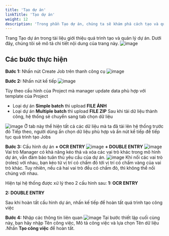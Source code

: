 ```yaml
---
title: 'Tạo dự án'
linkTitle: 'Tạo dự án'
weight: 12
description: 'Trong phần Tạo dự án, chúng ta sẽ khám phá cách tạo và quản lý các dự án trong hệ thống của chúng tôi. Bạn sẽ được hướng dẫn qua từng bước cụ thể, từ việc tạo dự án mới đến cách thực hiện các thao tác quản lý và theo dõi dự án của bạn. Dù bạn là người dùng mới hoặc đã có kinh nghiệm, phần này sẽ giúp bạn tận dụng tối đa tính năng quản lý dự án của chúng tôi.'
---
```


Trang Tạo dự án trong tài liệu giới thiệu quá trình tạo và quản lý dự án. Dưới đây, chúng tôi sẽ mô tả chi tiết nội dung của trang này.
![image](https://github.com/DoThanhNhan0701/dop_fe_docs/assets/93235049/cda6f2b5-5f76-489a-9b12-a8bcbce1c956)


## Các bước thực hiện

**Bước 1:** Nhấn nút Create Job trên thanh công cụ
![image](https://github.com/DoThanhNhan0701/dop_fe_docs/assets/93235049/70ae8d86-4dcb-4d20-8a07-631cdb8b2f61)

**Bước 2:** Nhấn nút kế tiếp
![image](https://github.com/DoThanhNhan0701/dop_fe_docs/assets/93235049/a7255895-4916-46a4-93e0-270a5d5c6b55)

Tùy theo cấu hình của Project mà manager update data phù hợp với template của Project
+ Loại dự án **Simple batch** thì upload **FILE ẢNH**
+ Loại dự án **Multiple batch** thì upload **FILE ZIP**
Sau khi tải dữ liệu thành công, hệ thống sẽ chuyển sang tab chọn dữ liệu

![image](https://github.com/DoThanhNhan0701/dop_fe_docs/assets/93235049/c2532589-12e6-4d72-8013-01f6a8b1ab13)
Ở tab này thể hiện tất cả các dữ liệu mà ta đã tải lên hệ thống trước đó
Tiếp theo, người dùng ấn chọn dữ liệu phù hợp và ấn nút kế tiếp để tiếp tục quá trình tạo Jobs

**Bước 3:** Cấu hình dự án
**+ OCR ENTRY**
![image](https://github.com/DoThanhNhan0701/dop_fe_docs/assets/93235049/f66624d2-1c1b-4c6c-8ace-471b08bd5159)
**+ DOUBLE ENTRY**
![image](https://github.com/DoThanhNhan0701/dop_fe_docs/assets/93235049/e5467feb-84ce-4b11-b64c-62768757144e)
Vai trò Manager có khả năng kéo thả và xóa các vai trò khác trong mô hình dự án, vẫn đảm bảo tuân thủ yêu cầu của dự án.
![image](https://github.com/DoThanhNhan0701/dop_fe_docs/assets/93235049/3d28bebd-e4a2-4b15-8826-20e70cd1db4b)
Khi nối các vai trò (roles) với nhau, bạn kéo từ vị trí có chấm đỏ tới vị trí có chấm vàng của vai trò khác. Tuy nhiên, nếu cả hai vai trò đều có chấm đỏ, thì không thể nối chúng với nhau. 

Hiện tại hệ thống được xử lý theo 2 cấu hình sau:
**1: OCR ENTRY**

**2: DOUBLE ENTRY**

Sau khi hoàn tất cấu hình dự án, nhấn kế tiếp để hoàn tất quá trình tạo công việc

**Bước 4:** Nhập các thông tin liên quan
![image](https://github.com/DoThanhNhan0701/dop_fe_docs/assets/93235049/b6ec43b8-d10c-4ab3-85c4-44452e236e1a)
Tại bước thiết lập cuối cùng này, bạn hãy nhập Tên công việc, Mô tả công việc và lựa chọn Tên dữ liệu .Nhấn **Tạo công việc** để hoàn tất.
